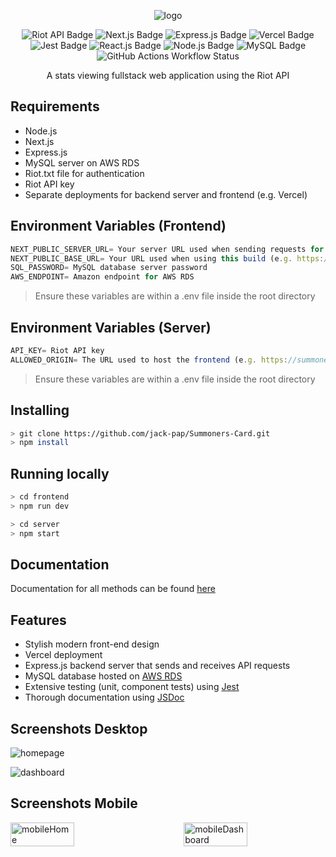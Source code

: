 
<div align="center">
   
   ![logo](https://github.com/user-attachments/assets/c7754f0d-7adc-4e0e-955b-12f02ba75e94)
   
</div>

<p align="center">

  <img src="https://img.shields.io/badge/Riot_API-%23EB0029?logo=riotgames" alt="Riot API Badge">
  <img src="https://img.shields.io/badge/Next.js-black?logo=nextdotjs" alt="Next.js Badge">
  <img src="https://img.shields.io/badge/Express.js-black?logo=express" alt="Express.js Badge">
  <img src="https://img.shields.io/badge/Vercel-black?logo=vercel" alt="Vercel Badge">
  <img src="https://img.shields.io/badge/Jest.js-%2366C026?logo=jest" alt="Jest Badge">
  <img src="https://img.shields.io/badge/React.js-gray?logo=react&logoColor=%2361DAFB" alt="React.js Badge">
  <img src="https://img.shields.io/badge/Node.js-gray?logo=nodedotjs&logoColor=%235FA04E" alt="Node.js Badge" style="display: inline-block;">
  <img src="https://img.shields.io/badge/MySQL-gray?logo=mysql&logoColor=orange" alt="MySQL Badge" style="display: inline-block;">
  <img src="https://img.shields.io/github/actions/workflow/status/jack-pap/Summoners-Card/node.js.yml?branch=main&logo=githubactions&logoColor=white" alt="GitHub Actions Workflow Status" style="display: inline-block;">
  
</p>

<p align="center">
  A stats viewing fullstack web application using the Riot API
</p>

## Requirements 

- Node.js
- Next.js
- Express.js
- MySQL server on AWS RDS
- Riot.txt file for authentication
- Riot API key
- Separate deployments for backend server and frontend (e.g. Vercel)

## Environment Variables (Frontend)
```js
NEXT_PUBLIC_SERVER_URL= Your server URL used when sending requests for data (e.g. https://summonerscardserver.com)
NEXT_PUBLIC_BASE_URL= Your URL used when using this build (e.g. https://summonerscard.com)
SQL_PASSWORD= MySQL database server password
AWS_ENDPOINT= Amazon endpoint for AWS RDS
```
>Ensure these variables are within a .env file inside the root directory

## Environment Variables (Server)
```js
API_KEY= Riot API key
ALLOWED_ORIGIN= The URL used to host the frontend (e.g. https://summonerscard.com)
```
>Ensure these variables are within a .env file inside the root directory
## Installing

```bash
> git clone https://github.com/jack-pap/Summoners-Card.git
> npm install 
```

## Running locally

```bash
> cd frontend
> npm run dev
```
```bash
> cd server
> npm start
```
## Documentation

Documentation for all methods can be found [here](https://jack-pap.github.io/Summoners-Card/index.html)

## Features

- Stylish modern front-end design
- Vercel deployment
- Express.js backend server that sends and receives API requests
- MySQL database hosted on [AWS RDS](https://aws.amazon.com/rds/)
- Extensive testing (unit, component tests) using [Jest](https://jestjs.io/)
- Thorough documentation using [JSDoc](https://jsdoc.app/)

## Screenshots Desktop
![homepage](https://github.com/user-attachments/assets/6191574a-2d2e-4fbe-955f-8b30944513d3)

![dashboard](https://github.com/user-attachments/assets/4f45a4f3-3993-4e60-ba3e-adeb72b28bfa)

## Screenshots Mobile
<div style="display: flex; justify-content: space-between;">
  <img src="https://github.com/user-attachments/assets/3e85f8c7-a8bf-468a-803c-6c237bf5efd2" alt="mobileHome" width="45%" />
  <img src="https://github.com/user-attachments/assets/e7fdb65b-fa98-4710-8f55-a5bcf7c7862d" alt="mobileDashboard" width="45%" />
</div>
